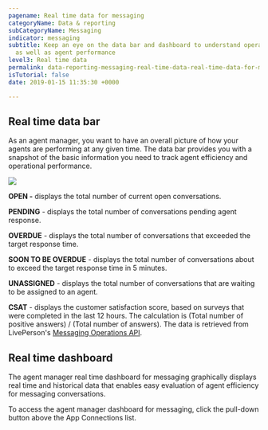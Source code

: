 ```yaml
---
pagename: Real time data for messaging
categoryName: Data & reporting
subCategoryName: Messaging
indicator: messaging
subtitle: Keep an eye on the data bar and dashboard to understand operational performance
  as well as agent performance
level3: Real time data
permalink: data-reporting-messaging-real-time-data-real-time-data-for-messaging.html
isTutorial: false
date: 2019-01-15 11:35:30 +0000

---
```

## Real time data bar

As an agent manager, you want to have an overall picture of how your agents are performing at any given time. The data bar provides you with a snapshot of the basic information you need to track agent efficiency and operational performance.

![](realtime_data_bar.png)

**OPEN -** displays the total number of current open conversations.

**PENDING** - displays the total number of conversations pending agent response.

**OVERDUE** - displays the total number of conversations that exceeded the target response time.

**SOON TO BE OVERDUE** - displays the total number of conversations about to exceed the target response time in 5 minutes.

**UNASSIGNED** - displays the total number of conversations that are waiting to be assigned to an agent.

**CSAT** - displays the customer satisfaction score, based on surveys that were completed in the last 12 hours. The calculation is (Total number of positive answers) / (Total number of answers). The data is retrieved from LivePerson's [Messaging Operations API](https://developers.liveperson.com/messaging-operations-api-overview.html).

## Real time dashboard

The agent manager real time dashboard for messaging graphically displays real time and historical data that enables easy evaluation of agent efficiency for messaging conversations.

To access the agent manager dashboard for messaging, click the pull-down button above the App Connections list.
